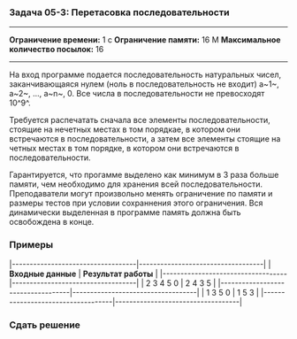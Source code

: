 ### Задача 05-3: Перетасовка последовательности

  -------------------------------------- ------
  **Ограничение времени:**               1 с
  **Ограничение памяти:**                16 M
  **Максимальное количество посылок:**   16
  -------------------------------------- ------

На вход программе подается последовательность натуральных чисел,
заканчивающаяся нулем (ноль в последовательность не входит) a~1~, a~2~,
..., a~n~, 0. Все числа в последовательности не превосходят 10^9^.

Требуется распечатать сначала все элементы последовательности, стоящие
на нечетных местах в том порядкае, в котором они встречаются в
последовательности, а затем все элементы стоящие на четных местах в том
порядке, в котором они встречаются в последовательности.

Гарантируется, что прогамме выделено как минимум в 3 раза больше памяти,
чем необходимо для хранения всей последовательности. Преподаватели могут
произвольно менять ограничение по памяти и размеры тестов при условии
сохраннения этого ограничения. Вся динамически выделенная в программе
память должна быть освобождена в конце.

### Примеры

|-----------------------------------|-----------------------------------|
| **Входные данные**                | **Результат работы**              |
|-----------------------------------|-----------------------------------|
|     2 3 4 5 0                     |     2 4 3 5                       |
|-----------------------------------|-----------------------------------|
|     1 3 5 0                       |     1 5 3                         |
|-----------------------------------|-----------------------------------|

### Сдать решение

